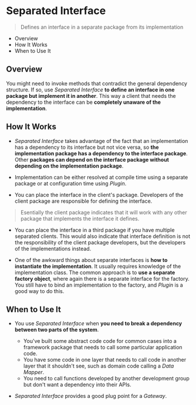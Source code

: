 # Separated Interface

> Defines an interface in a separate package from its implementation

* Overview
* How It Works
* When to Use It

## Overview

You might need to invoke methods that contradict the general dependency structure. If so, use *Separated Interface* **to define an interface in one package but implement it in another**. This way a client that needs the dependency to the interface can be **completely unaware of the implementation**.

## How It Works

* *Separated Interface* takes advantage of the fact that an implementation has a dependency to its interface but not vice versa, so **the implementation package has a dependency to the interface package**. Other **packages can depend on the interface package without depending on the implementation package**.

* Implementation can be either resolved at compile time using a separate package or at configuration time using *Plugin*.

* You can place the interface in the client's package. Developers of the client package are responsible for defining the interface.

> Esentially the client package indicates that it will work with any other package that implements the interface it defines.

* You can place the interface in a third package if you have multiple separated clients. This would also indicate that interface definition is not the responsibility of the client package developers, but the developers of the implementations instead.

* One of the awkward things about separate interfaces is **how to instantiate the implementation**. It usually requires knowledge of the implementation class. The common approach is to **use a separate factory object**, where again there is a separate interface for the factory. You still have to bind an implementation to the factory, and *Plugin* is a good way to do this.


## When to Use It

* You use *Separated Interface* when **you need to break a dependency between two parts of the system**.
  * You've built some abstract code code for common cases into a framework package that needs to call some particular application code.
  * You have some code in one layer that needs to call code in another layer that it shouldn't see, such as domain code calling a *Data Mapper*.
  * You need to call functions developed by another development group but don't want a dependency into their APIs.

* *Separated Interface* provides a good plug point for a *Gateway*.
